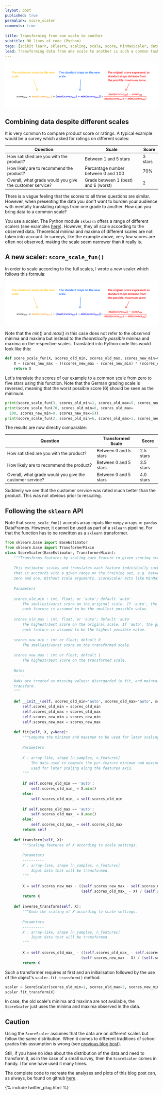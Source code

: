 ```yaml
---
layout: post
published: true
permalink: score_scaler
comments: true

title: Transforming from one scale to another
subtitle: 90 lines of code (Python)
tags: [scikit learn, sklearn, scaling, scale, score, MinMaxScaler, data science, python]
lead: Transforming data from one scale to another is such a common task as a data scientist. This blog post explains what your options are in the popular sklearn Python module. I have always missed one particular scaler, so in this blog post I write it myself, the ScoreScaler.
---
```


![Formula of ScoreScaler](https://raw.githubusercontent.com/rikunert/unitsscaler/master/formula_pic.png "Formula of ScoreScaler")

<!--excerpt-->

## Combining data despite different scales

It is very common to compare product score or ratings.
A typical example would be a survey which asked for ratings on different scales:

Question | Scale | Score
--- | --- | ---
How satisfied are you with the product? | Between 1 and 5 stars | 3 stars
How likely are to recommend the product? | Percantage number between 0 and 100 | 70%
Overall, what grade would you give the customer service? | Grade between 1 (best) and 6 (worst) | 2

There is a vague feeling that the scores to all three questions are similar. However, when presenting the data you don't want to burden your audience with mentally translating ratings from one grade to another. How can you bring data to a common scale?

You use a scaler. The Python module `sklearn` offers a range of different scalers (see examples [here](https://scikit-learn.org/stable/auto_examples/preprocessing/plot_all_scaling.html)).
However, they all scale according to the observed data. Theoretical minima and maxima of different scales are not taken into account. In surveys, like the example above, very low scores are often not observed, making the scale seem narrower than it really is.

## A new scaler: `score_scale_fun()`

In order to scale according to the full scales, I wrote a new scaler which follows this formula:

![Formula of ScoreScaler](https://raw.githubusercontent.com/rikunert/unitsscaler/master/formula_pic.png "Formula of ScoreScaler")

Note that the $min()$ and $max()$ in this case does not refer to the _observed_ minima and maxima but instead to the _theoretically possible_ minima and maxima on the respective scales. Translated into Python code this would look like this:

```python
def score_scale_fun(X, scores_old_min, scores_old_max, scores_new_min=0, scores_new_max=1):
    X = scores_new_max - ((scores_new_max - scores_new_min) * (scores_old_max - X) / (scores_old_max - scores_old_min))
    return X
```

Let's translate the scores of our example to a common scale from zero to five stars using this function. Note that the German grading scale is reversed, meaning that the worst possible score (6) should be seen as the minimum.

```python
print(score_scale_fun(3, scores_old_min=1, scores_old_max=5, scores_new_min=0, scores_new_max=5))
print(score_scale_fun(70, scores_old_min=0, scores_old_max=
  100, scores_new_min=0, scores_new_max=5))
print(score_scale_fun(2, scores_old_min=6, scores_old_max=1, scores_new_min=0, scores_new_max=5))
```

The results are now directly comparable:

Question | Transformed Scale | Score
--- | --- | ---
How satisfied are you with the product? | Between 0 and 5 stars | 2.5 stars
How likely are to recommend the product? | Between 0 and 5 stars | 3.5 stars
Overall, what grade would you give the customer service? | Between 0 and 5 stars | 4.0 stars

Suddenly we see that the customer service was rated much better than the product.
This was not obvious prior to rescaling.

## Following the `sklearn` API

Note that `score_scale_fun()` accepts array inputs like `numpy` arrays or `pandas` DataFrames.
However, it cannot be used as part of a `sklearn` pipeline. For that the function has to be rewritten as a `sklearn` transformer.

```python
from sklearn.base import BaseEstimator
from sklearn.base import TransformerMixin
class ScoreScaler(BaseEstimator, TransformerMixin):
    """Transforms features by scaling each feature to given scoring scale.

    This estimator scales and translates each feature individually such
    that it acccords with a given range on the training set, e.g. between
    zero and one. Without scale arguments, ScoreScaler acts like MinMaxScaler.

    Parameters
    ----------
    scores_old_min : int, float, or 'auto'; default 'auto'
        The smallest/worst score on the original scale. If 'auto', the smallest value of
        each feature is assumed to be the smallest possible value.

    scores_old_max : int, float, or 'auto'; default 'auto'
        The highest/best score on the original scale. If 'auto', the greatest value of
        each feature is assumed to be the highest possible value.

    scores_new_min : int or float; default 0
        The smallest/worst score on the transformed scale.

    scores_new_max : int or float; default 1
        The highest/best score on the transformed scale.

    Notes
    -----
    NaNs are treated as missing values: disregarded in fit, and maintained in
    transform.
    """

    def __init__(self, scores_old_min='auto', scores_old_max='auto', scores_new_min=0, scores_new_max=1):
        self.scores_old_min = scores_old_min
        self.scores_old_max = scores_old_max
        self.scores_new_min = scores_new_min
        self.scores_new_max = scores_new_max

    def fit(self, X, y=None):
        """Compute the minimum and maximum to be used for later scaling, if no score range is given.

        Parameters
        ----------
        X : array-like, shape [n_samples, n_features]
            The data used to compute the per-feature minimum and maximum
            used for later scaling along the features axis.
        """

        if self.scores_old_min == 'auto':
            self.scores_old_min_ = X.min()
        else:
            self.scores_old_min_ = self.scores_old_min

        if self.scores_old_max == 'auto':
            self.scores_old_max_ = X.max()
        else:
            self.scores_old_max_ = self.scores_old_max
        return self

    def transform(self, X):
        """Scaling features of X according to scale settings.

        Parameters
        ----------
        X : array-like, shape [n_samples, n_features]
            Input data that will be transformed.
        """

        X = self.scores_new_max - ((self.scores_new_max - self.scores_new_min) *
                                   (self.scores_old_max_ - X) / (self.scores_old_max_ - self.scores_old_min_))
        return X

    def inverse_transform(self, X):
        """Undo the scaling of X according to scale settings.

        Parameters
        ----------
        X : array-like, shape [n_samples, n_features]
            Input data that will be transformed.
        """

        X = self.scores_old_max_ - ((self.scores_old_max_ - self.scores_old_min_) *
                                   (self.scores_new_max - X) / (self.scores_new_max - self.scores_new_min))
        return X
```

Such a transformer requires at first and an initialisation followed by the use of the object's `scaler.fit_transform()` method.

```Python
scaler = ScoreScaler(scores_old_min=1, scores_old_max=5, scores_new_min=0, scores_new_max=5)
scaler.fit_transform(X)
```

In case, the old scale's minima and maxima are not available, the `ScoreScaler` just uses the minima and maxima observed in the data.

## Caution

Using the `ScoreScaler` assumes that the data are on different scales but follow the same distribution. When it comes to different traditions of school grades this assumption is wrong (see [previous blog bost](http://rikunert.com/grade_discrimination)).

Still, if you have no idea about the distribution of the data and need to transform it, as in the case of a small survey, then the `ScoreScaler` comes in handy. I for one have used it many times.

The complete code to recreate the analyses and plots of this blog post can, as always, be found on github [here](https://github.com/rikunert/unitsscaler).

{% include twitter_plug.html %}
